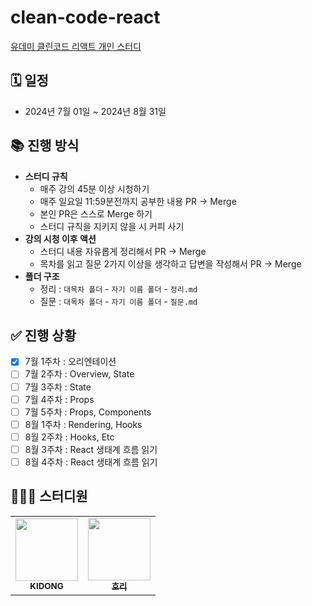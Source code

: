 # clean-code-react

[유데미 클린코드 리액트 개인 스터디](https://www.udemy.com/course/clean-code-react/?couponCode=KEEPLEARNING)

## 🗓️ 일정

- 2024년 7월 01일 ~ 2024년 8월 31일

## 📚 진행 방식

- **스터디 규칙**
  - 매주 강의 45분 이상 시청하기
  - 매주 일요일 11:59분전까지 공부한 내용 PR -> Merge
  - 본인 PR은 스스로 Merge 하기
  - 스터디 규칙을 지키지 않을 시 커피 사기
- **강의 시청 이후 액션**
  - 스터디 내용 자유롭게 정리해서 PR -> Merge
  - 목차를 읽고 질문 2가지 이상을 생각하고 답변을 작성해서 PR -> Merge
- **폴더 구조**
  - 정리 : `대목차 폴더` - `자기 이름 폴더` - `정리.md`
  - 질문 : `대목차 폴더` - `자기 이름 폴더` - `질문.md`

## ✅ 진행 상황

- [x] 7월 1주차 : 오리엔테이션
- [ ] 7월 2주차 : Overview, State
- [ ] 7월 3주차 : State
- [ ] 7월 4주차 : Props
- [ ] 7월 5주차 : Props, Components
- [ ] 8월 1주차 : Rendering, Hooks
- [ ] 8월 2주차 : Hooks, Etc
- [ ] 8월 3주차 : React 생태계 흐름 읽기
- [ ] 8월 4주차 : React 생태계 흐름 읽기

## 👩🏻‍💻 스터디원

<table>
  <tr>
     <td align="center"><a href="https://github.com/Kidongg" target="_blank"><img src="https://firebasestorage.googleapis.com/v0/b/picspot-2e239.appspot.com/o/images%2Fkidong.png?alt=media&token=374a9faa-e47d-4eb3-9137-2c7be7711809" width="100px;" alt=""/><br /><sub><b>KIDONG</b></sub></a><br /></td>
     <td align="center"><a href="https://github.com/bomlang" target="_blank"><img src="https://firebasestorage.googleapis.com/v0/b/picspot-2e239.appspot.com/o/images%2Fhori.png?alt=media&token=13a319f7-dab4-401c-b00c-a5da01ed9188" width="100px;" alt=""/><br /><sub><b>호리</b></sub></a><br /></td>
  </tr>
</table>

